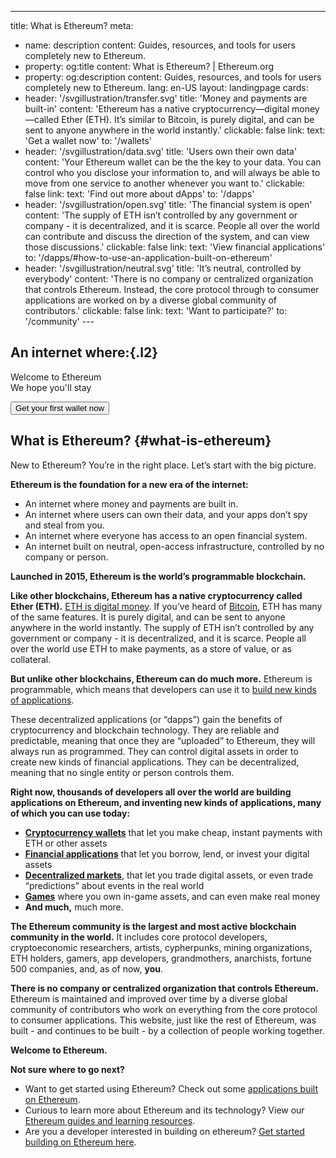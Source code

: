 ---
title: What is Ethereum?
meta:
  - name: description
    content: Guides, resources, and tools for users completely new to Ethereum.
  - property: og:title
    content: What is Ethereum? | Ethereum.org
  - property: og:description
    content: Guides, resources, and tools for users completely new to Ethereum.
lang: en-US
layout: landingpage
cards:
  - header: '/svgillustration/transfer.svg'
    title: 'Money and payments are built-in'
    content: 'Ethereum has a native cryptocurrency—digital money—called Ether (ETH). It’s similar to Bitcoin, is purely digital, and can be sent to anyone anywhere in the world instantly.'
    clickable: false
    link:
      text: 'Get a wallet now'
      to: '/wallets'
  - header: '/svgillustration/data.svg'
    title: 'Users own their own data'
    content: 'Your Ethereum wallet can be the the key to your data. You can control who you disclose your information to, and will always be able to move from one service to another whenever you want to.'
    clickable: false
    link:
      text: 'Find out more about dApps'
      to: '/dapps'
  - header: '/svgillustration/open.svg'
    title: 'The financial system is open'
    content: 'The supply of ETH isn’t controlled by any government or company - it is decentralized, and it is scarce. People all over the world can contribute and discuss the direction of the system, and can view those discussions.'
    clickable: false
    link:
      text: 'View financial applications'
      to: '/dapps/#how-to-use-an-application-built-on-ethereum'
  - header: '/svgillustration/neutral.svg'
    title: 'It’s neutral, controlled by everybody'
    content: 'There is no company or centralized organization that controls Ethereum. Instead, the core protocol through to consumer applications are worked on by a diverse global community of contributors.'
    clickable: false
    link:
      text: 'Want to participate?'
      to: '/community'
---<TextHero title="The foundation for a new era of the internet" intro="What is Ethereum?" image="/magicians.png" />

## An internet where:{.l2}

<CardList smallTabletColumns="1" tabletColumns="2" desktopColumns="2" flat large clickable="false" :items="$page.frontmatter.cards" />

<div class="mb-8">
<p class="l2">
Welcome to Ethereum <br>
We hope you'll stay
</p>

<Button to="/wallets" class="mb-8">Get your first wallet now</Button>

</div>

## What is Ethereum? {#what-is-ethereum}

New to Ethereum? You’re in the right place. Let’s start with the big picture.

**Ethereum is the foundation for a new era of the internet:**

- An internet where money and payments are built in.
- An internet where users can own their data, and your apps don’t spy and steal from you.
- An internet where everyone has access to an open financial system.
- An internet built on neutral, open-access infrastructure, controlled by no company or person.

**Launched in 2015, Ethereum is the world’s programmable blockchain.**

**Like other blockchains, Ethereum has a native cryptocurrency called Ether (ETH).** [ETH is digital money](/eth/). If you’ve heard of [Bitcoin](http://bitcoin.org/), ETH has many of the same features. It is purely digital, and can be sent to anyone anywhere in the world instantly. The supply of ETH isn’t controlled by any government or company - it is decentralized, and it is scarce. People all over the world use ETH to make payments, as a store of value, or as collateral.

**But unlike other blockchains, Ethereum can do much more.** Ethereum is programmable, which means that developers can use it to [build new kinds of applications](/dapps/).

These decentralized applications (or “dapps”) gain the benefits of cryptocurrency and blockchain technology. They are reliable and predictable, meaning that once they are “uploaded” to Ethereum, they will always run as programmed. They can control digital assets in order to create new kinds of financial applications. They can be decentralized, meaning that no single entity or person controls them.

**Right now, thousands of developers all over the world are building applications on Ethereum, and inventing new kinds of applications, many of which you can use today:**

- [**Cryptocurrency wallets**](/wallets/) that let you make cheap, instant payments with ETH or other assets
- [**Financial applications**](https://defipulse.com/) that let you borrow, lend, or invest your digital assets
- [**Decentralized markets**](https://docs.ethhub.io/built-on-ethereum/decentralized-exchanges/what-are-decentralized-exchanges/), that let you trade digital assets, or even trade “predictions” about events in the real world
- [**Games**](https://docs.ethhub.io/built-on-ethereum/games/what-is-blockchain-gaming/) where you own in-game assets, and can even make real money
- **And much,** much more.

**The Ethereum community is the largest and most active blockchain community in the world.** It includes core protocol developers, cryptoeconomic researchers, artists, cypherpunks, mining organizations, ETH holders, gamers, app developers, grandmothers, anarchists, fortune 500 companies, and, as of now, **you**.

**There is no company or centralized organization that controls Ethereum.** Ethereum is maintained and improved over time by a diverse global community of contributors who work on everything from the core protocol to consumer applications. This website, just like the rest of Ethereum, was built - and continues to be built - by a collection of people working together.

**Welcome to Ethereum.**

**Not sure where to go next?**

- Want to get started using Ethereum? Check out some [applications built on Ethereum](/dapps/).
- Curious to learn more about Ethereum and its technology? View our [Ethereum guides and learning resources](/learn/).
- Are you a developer interested in building on ethereum? [Get started building on Ethereum here](/build/).
